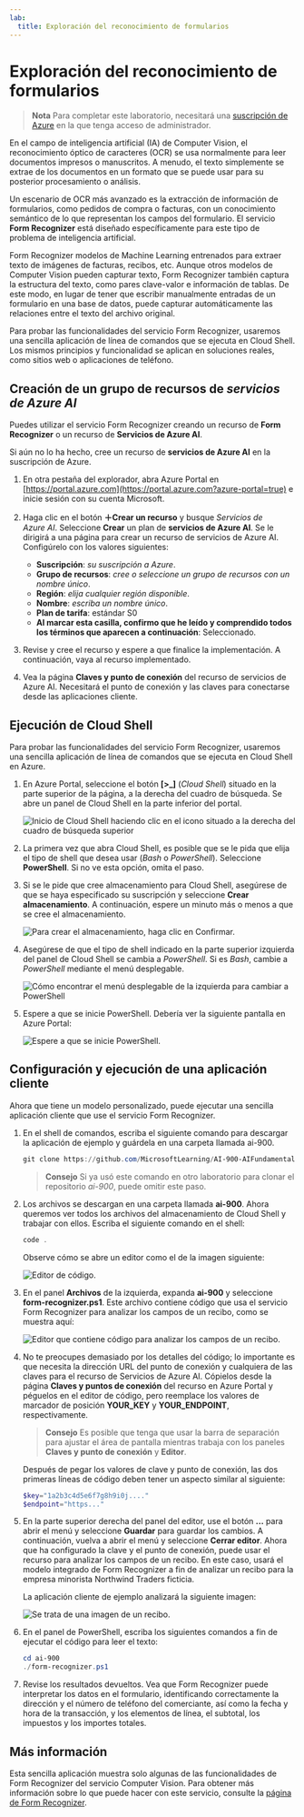 ```yaml
---
lab:
  title: Exploración del reconocimiento de formularios
---
```


# Exploración del reconocimiento de formularios

> **Nota** Para completar este laboratorio, necesitará una [suscripción de Azure](https://azure.microsoft.com/free?azure-portal=true) en la que tenga acceso de administrador.

En el campo de inteligencia artificial (IA) de Computer Vision, el reconocimiento óptico de caracteres (OCR) se usa normalmente para leer documentos impresos o manuscritos. A menudo, el texto simplemente se extrae de los documentos en un formato que se puede usar para su posterior procesamiento o análisis.

Un escenario de OCR más avanzado es la extracción de información de formularios, como pedidos de compra o facturas, con un conocimiento semántico de lo que representan los campos del formulario. El servicio **Form Recognizer** está diseñado específicamente para este tipo de problema de inteligencia artificial.

Form Recognizer modelos de Machine Learning entrenados para extraer texto de imágenes de facturas, recibos, etc. Aunque otros modelos de Computer Vision pueden capturar texto, Form Recognizer también captura la estructura del texto, como pares clave-valor e información de tablas. De este modo, en lugar de tener que escribir manualmente entradas de un formulario en una base de datos, puede capturar automáticamente las relaciones entre el texto del archivo original. 

Para probar las funcionalidades del servicio Form Recognizer, usaremos una sencilla aplicación de línea de comandos que se ejecuta en Cloud Shell. Los mismos principios y funcionalidad se aplican en soluciones reales, como sitios web o aplicaciones de teléfono.

## Creación de un grupo de recursos de *servicios de Azure AI*

Puedes utilizar el servicio Form Recognizer creando un recurso de **Form Recognizer** o un recurso de **Servicios de Azure AI**.

Si aún no lo ha hecho, cree un recurso de **servicios de Azure AI** en la suscripción de Azure.

1. En otra pestaña del explorador, abra Azure Portal en [https://portal.azure.com](https://portal.azure.com?azure-portal=true) e inicie sesión con su cuenta Microsoft.

1. Haga clic en el botón **&#65291;Crear un recurso** y busque *Servicios de Azure AI*. Seleccione **Crear** un plan de **servicios de Azure AI**. Se le dirigirá a una página para crear un recurso de servicios de Azure AI. Configúrelo con los valores siguientes:
    - **Suscripción**: *su suscripción a Azure*.
    - **Grupo de recursos**: *cree o seleccione un grupo de recursos con un nombre único*.
    - **Región**: *elija cualquier región disponible*.
    - **Nombre**: *escriba un nombre único*.
    - **Plan de tarifa**: estándar S0
    - **Al marcar esta casilla, confirmo que he leído y comprendido todos los términos que aparecen a continuación**: Seleccionado.

1. Revise y cree el recurso y espere a que finalice la implementación. A continuación, vaya al recurso implementado.

1. Vea la página **Claves y punto de conexión** del recurso de servicios de Azure AI. Necesitará el punto de conexión y las claves para conectarse desde las aplicaciones cliente.

## Ejecución de Cloud Shell

Para probar las funcionalidades del servicio Form Recognizer, usaremos una sencilla aplicación de línea de comandos que se ejecuta en Cloud Shell en Azure. 

1. En Azure Portal, seleccione el botón **[>_]** (*Cloud Shell*) situado en la parte superior de la página, a la derecha del cuadro de búsqueda. Se abre un panel de Cloud Shell en la parte inferior del portal. 

    ![Inicio de Cloud Shell haciendo clic en el icono situado a la derecha del cuadro de búsqueda superior](media/analyze-receipts/powershell-portal-guide-1.png)

1. La primera vez que abra Cloud Shell, es posible que se le pida que elija el tipo de shell que desea usar (*Bash* o *PowerShell*). Seleccione **PowerShell**. Si no ve esta opción, omita el paso.  

1. Si se le pide que cree almacenamiento para Cloud Shell, asegúrese de que se haya especificado su suscripción y seleccione **Crear almacenamiento**. A continuación, espere un minuto más o menos a que se cree el almacenamiento.

    ![Para crear el almacenamiento, haga clic en Confirmar.](media/analyze-receipts/powershell-portal-guide-2.png)

1. Asegúrese de que el tipo de shell indicado en la parte superior izquierda del panel de Cloud Shell se cambia a *PowerShell*. Si es *Bash*, cambie a *PowerShell* mediante el menú desplegable.

    ![Cómo encontrar el menú desplegable de la izquierda para cambiar a PowerShell](media/analyze-receipts/powershell-portal-guide-3.png) 

1. Espere a que se inicie PowerShell. Debería ver la siguiente pantalla en Azure Portal:  

    ![Espere a que se inicie PowerShell.](media/analyze-receipts/powershell-prompt.png) 

## Configuración y ejecución de una aplicación cliente

Ahora que tiene un modelo personalizado, puede ejecutar una sencilla aplicación cliente que use el servicio Form Recognizer.

1. En el shell de comandos, escriba el siguiente comando para descargar la aplicación de ejemplo y guárdela en una carpeta llamada ai-900.

    ```PowerShell
    git clone https://github.com/MicrosoftLearning/AI-900-AIFundamentals ai-900
    ```

    >**Consejo** Si ya usó este comando en otro laboratorio para clonar el repositorio *ai-900*, puede omitir este paso.

1. Los archivos se descargan en una carpeta llamada **ai-900**. Ahora queremos ver todos los archivos del almacenamiento de Cloud Shell y trabajar con ellos. Escriba el siguiente comando en el shell:

    ```PowerShell
    code .
    ```

    Observe cómo se abre un editor como el de la imagen siguiente: 

    ![Editor de código.](media/analyze-receipts/powershell-portal-guide-4.png)

1. En el panel **Archivos** de la izquierda, expanda **ai-900** y seleccione **form-recognizer.ps1**. Este archivo contiene código que usa el servicio Form Recognizer para analizar los campos de un recibo, como se muestra aquí:

    ![Editor que contiene código para analizar los campos de un recibo.](media/analyze-receipts/recognize-receipt-code.png)

1. No te preocupes demasiado por los detalles del código; lo importante es que necesita la dirección URL del punto de conexión y cualquiera de las claves para el recurso de Servicios de Azure AI. Cópielos desde la página **Claves y puntos de conexión** del recurso en Azure Portal y péguelos en el editor de código, pero reemplace los valores de marcador de posición **YOUR_KEY** y **YOUR_ENDPOINT**, respectivamente.

    > **Consejo** Es posible que tenga que usar la barra de separación para ajustar el área de pantalla mientras trabaja con los paneles **Claves y punto de conexión** y **Editor**.

    Después de pegar los valores de clave y punto de conexión, las dos primeras líneas de código deben tener un aspecto similar al siguiente:

    ```PowerShell
    $key="1a2b3c4d5e6f7g8h9i0j...."    
    $endpoint="https..."
    ```

1. En la parte superior derecha del panel del editor, use el botón **...** para abrir el menú y seleccione **Guardar** para guardar los cambios. A continuación, vuelva a abrir el menú y seleccione **Cerrar editor**. Ahora que ha configurado la clave y el punto de conexión, puede usar el recurso para analizar los campos de un recibo. En este caso, usará el modelo integrado de Form Recognizer a fin de analizar un recibo para la empresa minorista Northwind Traders ficticia.

    La aplicación cliente de ejemplo analizará la siguiente imagen:

    ![Se trata de una imagen de un recibo.](media/analyze-receipts/receipt.jpg)

1. En el panel de PowerShell, escriba los siguientes comandos a fin de ejecutar el código para leer el texto:

    ```PowerShell
    cd ai-900
    ./form-recognizer.ps1
    ```

1. Revise los resultados devueltos. Vea que Form Recognizer puede interpretar los datos en el formulario, identificando correctamente la dirección y el número de teléfono del comerciante, así como la fecha y hora de la transacción, y los elementos de línea, el subtotal, los impuestos y los importes totales.

## Más información

Esta sencilla aplicación muestra solo algunas de las funcionalidades de Form Recognizer del servicio Computer Vision. Para obtener más información sobre lo que puede hacer con este servicio, consulte la [página de Form Recognizer](https://docs.microsoft.com/azure/applied-ai-services/form-recognizer/overview).

